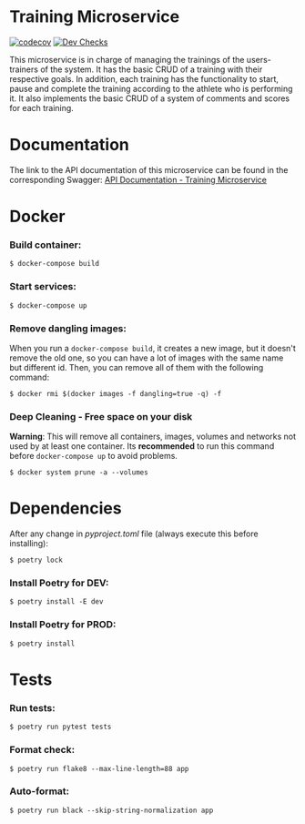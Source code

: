 # Training Microservice


[![codecov](https://codecov.io/gh/fiufit-grupo-4/training-microservice/branch/main/graph/badge.svg?token=dcyLtBb60x)](https://codecov.io/gh/fiufit-grupo-4/training-microservice) [![Dev Checks](https://github.com/fiufit-grupo-4/training-microservice/actions/workflows/dev-checks.yml/badge.svg)](https://github.com/fiufit-grupo-4/training-microservice/actions/workflows/dev-checks.yml)

This microservice is in charge of managing the trainings of the users-trainers of the system. It has the basic CRUD of a training with their respective goals. In addition, each training has the functionality to start, pause and complete the training according to the athlete who is performing it. It also implements the basic CRUD of a system of comments and scores for each training.

# Documentation

The link to the API documentation of this microservice can be found in the corresponding Swagger: [API Documentation - Training Microservice](https://training-service-fiufit.herokuapp.com/docs)

# Docker

### Build container:

```$ docker-compose build```

### Start services:

```$ docker-compose up```

### Remove dangling images: 

When you run a ```docker-compose build```, it creates a new image, but it doesn't remove the old one, so you can have a lot of images with the same name but different id. Then, you can remove all of them with the following command:

```$ docker rmi $(docker images -f dangling=true -q) -f```

### Deep Cleaning - Free space on your disk
**Warning**: This will remove all containers, images, volumes and networks not used by at least one container.
Its **recommended** to run this command before ```docker-compose up``` to avoid problems.

```$ docker system prune -a --volumes```

# Dependencies

After any change in *pyproject.toml* file (always execute this before installing):

```$ poetry lock```

### Install Poetry for DEV:

```$ poetry install -E dev```

### Install Poetry for PROD:

```$ poetry install```

# Tests

### Run tests:

```$ poetry run pytest tests```

### Format check:

```$ poetry run flake8 --max-line-length=88 app```

### Auto-format:

```$ poetry run black --skip-string-normalization app```